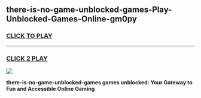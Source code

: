 
## there-is-no-game-unblocked-games-Play-Unblocked-Games-Online-gm0py
<h3>
<a href="https://premium76.site?title=there-is-no-game-unblocked-games&ref=25A">CLICK TO PLAY</a></h3>
<hr>

<h3>
<a href="https://premium76.site?title=there-is-no-game-unblocked-games&ref=25A">CLICK 2 PLAY</a>
  
</h3>

<a href="https://premium76.site?title=there-is-no-game-unblocked-games&ref=25A"><img src="https://clearcache.store/games.png"></a>


**there-is-no-game-unblocked-games games unblocked: Your Gateway to Fun and Accessible Online Gaming**

